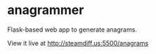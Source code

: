 anagrammer
==========

Flask-based web app to generate anagrams.

View it live at http://steamdiff.us:5500/anagrams
